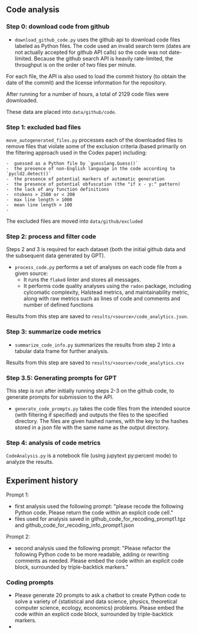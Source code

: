 ## Code analysis



### Step 0: download code from github

- `download_github_code.py` uses the github api to download code files labeled as Python files.  The code used an invalid search term (dates are not actually accepted for github API calls) so the code was not date-limited.  Because the github search API is heavily rate-limited, the throughput is on the order of two files per minute.

For each file, the API is also used to load the commit history (to obtain the date of the commit) and the license information for the repository.

After running for a number of hours, a total of 2129 code files were downloaded.

These data are placed into `data/github/code`.

### Step 1: excluded bad files

`move_autogenerated_files.py` processes each of the downloaded files to remove files that violate some of the exclusion criteria (based primarily on the filtering approach used in the Codex paper) including:

    -  guessed as a Python file by `guesslang.Guess()`
    -  the presence of non-English language in the code according to `pycld2.detect()`
    -  the presence of potential markers of automatic generation
    -  the presence of potential obfuscation (the "if x - y:" pattern)
    -  the lack of any function definitions
    -  ntokens > 2500 or < 200
    -  max line length > 1000
    -  mean line length > 100
    -  

The excluded files are moved into `data/github/excluded`

### Step 2: process and filter code

Steps 2 and 3 is required for each dataset (both the initial github data and the subsequent data generated by GPT).

- `process_code.py` performs a set of analyses on each code file from a given source:
  - It runs the `flake8` linter and stores all messages.
  - It performs code quality analyses using the `radon` package, including cylcomatic complexity, Halstead metrics, and maintainability metric, along with raw metrics such as lines of code and comments and number of defined functions


Results from this step are saved to `results/<source>/code_analytics.json`.

### Step 3: summarize code metrics

- `summarize_code_info.py` summarizes the results from step 2 into a tabular data frame for further analysis.

Results from this step are saved to `results/<source>/code_analytics.csv`


### Step 3.5: Generating prompts for GPT 

This step is run after initially running steps 2-3 on the github code, to generate prompts for submission to the API.

- `generate_code_prompts.py` takes the code files from the intended source (with filtering if specified) and outputs the files to the specified directory. The files are given hashed names, with the key to the hashes stored in a json file with the same name as the output directory.


### Step 4: analysis of code metrics

`CodeAnalysis.py` is a notebook file (using jupytext py:percent mode) to analyze the results.


## Experiment history

Prompt 1:

- first analysis used the following prompt: "please recode the following Python code.  Please return the code within an explicit code cell."
- files used for analysis saved in github_code_for_recoding_prompt1.tgz and github_code_for_recoding_info_prompt1.json

Prompt 2:
- second analysis used the following prompt: "Please refactor the following Python code to be more readable, adding or rewriting comments as needed. Please embed the code within an explicit code block, surrounded by triple-backtick markers."


### Coding prompts

- Please generate 20 prompts to ask a chatbot to create Python code to solve a variety of {statistical and data science, physics, theoretical computer science, ecology, economics} problems.  Please embed the code within an explicit code block, surrounded by triple-backtick markers.
- 